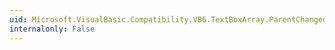 ```yaml
---
uid: Microsoft.VisualBasic.Compatibility.VB6.TextBoxArray.ParentChanged
internalonly: False
---
```

